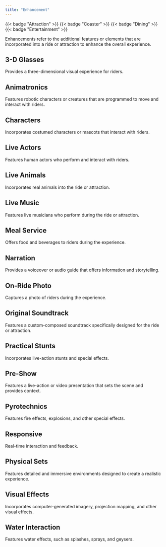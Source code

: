 ```yaml
---
title: "Enhancement"
---
```


{{< badge "Attraction" >}}
{{< badge "Coaster" >}}
{{< badge "Dining" >}}
{{< badge "Entertainment" >}}

Enhancements refer to the additional features or elements that are incorporated into a ride or attraction to enhance the overall experience.

## 3-D Glasses
Provides a three-dimensional visual experience for riders.

## Animatronics
Features robotic characters or creatures that are programmed to move and interact with riders.

## Characters
Incorporates costumed characters or mascots that interact with riders.

## Live Actors
Features human actors who perform and interact with riders.

## Live Animals
Incorporates real animals into the ride or attraction.

## Live Music
Features live musicians who perform during the ride or attraction.

## Meal Service
Offers food and beverages to riders during the experience.

## Narration
Provides a voiceover or audio guide that offers information and storytelling.

## On-Ride Photo
Captures a photo of riders during the experience.

## Original Soundtrack
Features a custom-composed soundtrack specifically designed for the ride or attraction.

## Practical Stunts
Incorporates live-action stunts and special effects.

## Pre-Show
Features a live-action or video presentation that sets the scene and provides context.

## Pyrotechnics
Features fire effects, explosions, and other special effects.

## Responsive
Real-time interaction and feedback.

## Physical Sets
Features detailed and immersive environments designed to create a realistic experience.

## Visual Effects
Incorporates computer-generated imagery, projection mapping, and other visual effects.

## Water Interaction
Features water effects, such as splashes, sprays, and geysers.
